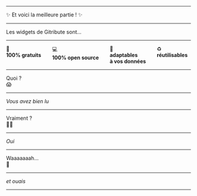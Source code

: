 
<br>
<br>

<div class="has-text-centered my-6">
  
  <hr>

  <p class="is-size-3 has-text-weight-bold mb-1">
    ✨ Et voici la meilleure partie ! ✨
  </p>

  <hr>

  <p class="is-size-4 mb-2 mt-4">
    Les widgets de Gitribute sont...
  </p>

  <hr>

  <div class="columns my-6">
    <div class="column is-size-5">
      <span class="is-size-4">
        💸
      </span><br>
      <b>100% gratuits</b>
    </div>
    <div class="column is-size-5">
      <span class="is-size-4">
        💻
      </span><br>
      <b>100% open source</b>
    </div>
    <div class="column is-size-5">
      <span class="is-size-4">
        🔌
      </span><br>
      <b>adaptables
      <br>à vos données</b>
    </div>
    <div class="column is-size-5">
      <span class="is-size-4">
        ♻️
      </span><br>
      <b>réutilisables</b>
    </div>
  </div>

  <hr class="my-6">

  <p class="is-size-1 my-5">
    Quoi ?
    <br>
    <span class="">😱</span>
  </p>

  <hr>

  <p class="is-size-4 my-2">
    <i>Vous avez bien lu</i>
  </p>

  <hr>

  <p class="is-size-1 my-5">
    Vraiment ?
    <br>
    <span class="">😵‍💫</span>
  </p>

  <hr>

  <p class="is-size-4 my-2">
    <i>Oui</i>
  </p>

  <hr>

  <p class="is-size-1 my-5">
    Waaaaaaah...
    <br>
    <span class="">🤯</span>
  </p>

  <hr>

  <p class="is-size-4 my-2">
    <i>et ouais</i>
  </p>

  <hr>

</div>
